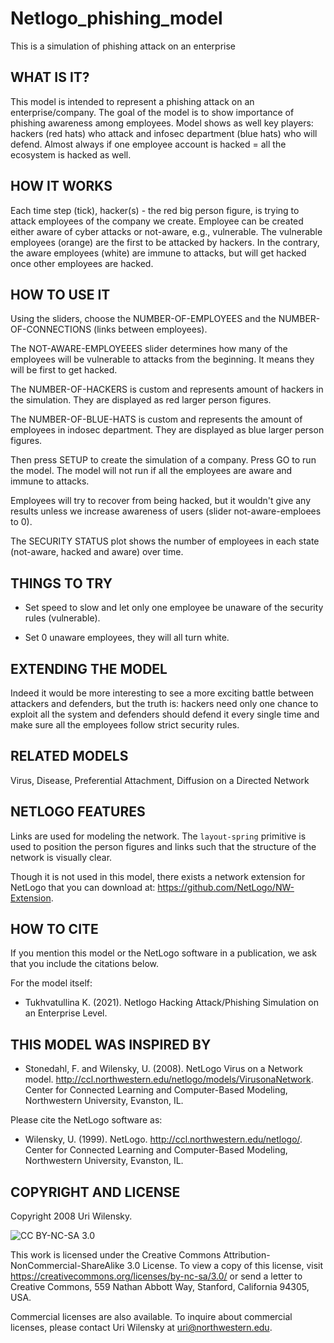 # Netlogo_phishing_model
This is a simulation of phishing attack on an enterprise

## WHAT IS IT?

This model is intended to represent a phishing attack on an enterprise/company. The goal of the model is to show importance of phishing awareness among employees. Model shows as well key players: hackers (red hats) who attack and infosec department (blue hats) who will defend. Almost always if one employee account is hacked = all the ecosystem is hacked as well.

## HOW IT WORKS

Each time step (tick), hacker(s) - the red big person figure, is trying to attack employees of the company we create. Employee can be created either aware of cyber attacks or not-aware, e.g., vulnerable. The vulnerable employees (orange) are the first to be attacked by hackers. In the contrary, the aware employees (white) are immune to attacks, but will get hacked once other employees are hacked.

## HOW TO USE IT

Using the sliders, choose the NUMBER-OF-EMPLOYEES and the NUMBER-OF-CONNECTIONS (links between employees).

The NOT-AWARE-EMPLOYEEES slider determines how many of the employees will be vulnerable to attacks from the beginning. It means they will be first to get hacked.

The NUMBER-OF-HACKERS is custom and represents amount of hackers in the simulation. They are displayed as red larger person figures.

The NUMBER-OF-BLUE-HATS is custom and represents the amount of employees in indosec department. They are displayed as blue larger person figures.

Then press SETUP to create the simulation of a company.  Press GO to run the model.  The model will not run if all the employees are aware and immune to attacks.

Employees will try to recover from being hacked, but it wouldn't give any results unless we increase awareness of users (slider not-aware-emploees to 0).

The SECURITY STATUS plot shows the number of employees in each state (not-aware, hacked and aware) over time.


## THINGS TO TRY

- Set speed to slow and let only one employee be unaware of the security rules (vulnerable). 

- Set 0 unaware employees, they will all turn white.

## EXTENDING THE MODEL

Indeed it would be more interesting to see a more exciting battle between attackers and defenders, but the truth is: hackers need only one chance to exploit all the system and defenders should defend it every single time and make sure all the employees follow strict security rules.


## RELATED MODELS

Virus, Disease, Preferential Attachment, Diffusion on a Directed Network

## NETLOGO FEATURES

Links are used for modeling the network.  The `layout-spring` primitive is used to position the person figures and links such that the structure of the network is visually clear.

Though it is not used in this model, there exists a network extension for NetLogo that you can download at: https://github.com/NetLogo/NW-Extension.

## HOW TO CITE

If you mention this model or the NetLogo software in a publication, we ask that you include the citations below.

For the model itself:

* Tukhvatullina K. (2021). Netlogo Hacking Attack/Phishing Simulation on an Enterprise Level.

## THIS MODEL WAS INSPIRED BY

* Stonedahl, F. and Wilensky, U. (2008).  NetLogo Virus on a Network model.  http://ccl.northwestern.edu/netlogo/models/VirusonaNetwork.  Center for Connected Learning and Computer-Based Modeling, Northwestern University, Evanston, IL.

Please cite the NetLogo software as:

* Wilensky, U. (1999). NetLogo. http://ccl.northwestern.edu/netlogo/. Center for Connected Learning and Computer-Based Modeling, Northwestern University, Evanston, IL.

## COPYRIGHT AND LICENSE

Copyright 2008 Uri Wilensky.

![CC BY-NC-SA 3.0](http://ccl.northwestern.edu/images/creativecommons/byncsa.png)

This work is licensed under the Creative Commons Attribution-NonCommercial-ShareAlike 3.0 License.  To view a copy of this license, visit https://creativecommons.org/licenses/by-nc-sa/3.0/ or send a letter to Creative Commons, 559 Nathan Abbott Way, Stanford, California 94305, USA.

Commercial licenses are also available. To inquire about commercial licenses, please contact Uri Wilensky at uri@northwestern.edu.

<!-- 2008 Cite: Stonedahl, F. -->
